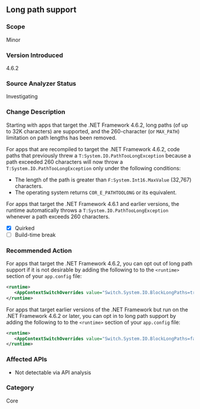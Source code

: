 ## Long path support

### Scope
Minor

### Version Introduced
4.6.2

### Source Analyzer Status
Investigating

### Change Description
Starting with apps that target the .NET Framework 4.6.2, long paths (of up to 32K characters) are supported, and the 260-character (or `MAX_PATH`) limitation on path lengths has been removed.

For apps that are recompiled to target the .NET Framework 4.6.2, code paths that previously threw a `T:System.IO.PathTooLongException` because a path exceeded 260 characters will now throw a `T:System.IO.PathTooLongException` only under the following conditions:

- The length of the path is greater than `F:System.Int16.MaxValue` (32,767) characters.
- The operating system returns `COR_E_PATHTOOLONG` or its equivalent.

For apps that target the .NET Framework 4.6.1 and earlier versions, the runtime automatically throws a `T:System.IO.PathTooLongException` whenever a path exceeds 260 characters.

- [X] Quirked
- [ ] Build-time break

### Recommended Action
For apps that target the .NET Framework 4.6.2, you can opt out of long path support if it is not desirable by adding the following to to the `<runtime>` section of your `app.config` file:

   ```xml
   <runtime>
      <AppContextSwitchOverrides value="Switch.System.IO.BlockLongPaths=true" />
   </runtime>
   ```
For apps that target earlier versions of the .NET Framework but run on the .NET Framework 4.6.2 or later, you can opt in to long path support by adding the following to to the `<runtime>` section of your `app.config` file:

   ```xml
   <runtime>
      <AppContextSwitchOverrides value="Switch.System.IO.BlockLongPaths=false" />
   </runtime>
   ```
### Affected APIs
* Not detectable via API analysis

### Category
Core

<!--
    ### Original Bug
    195340
-->

<!-- breaking change id: 162 -->
